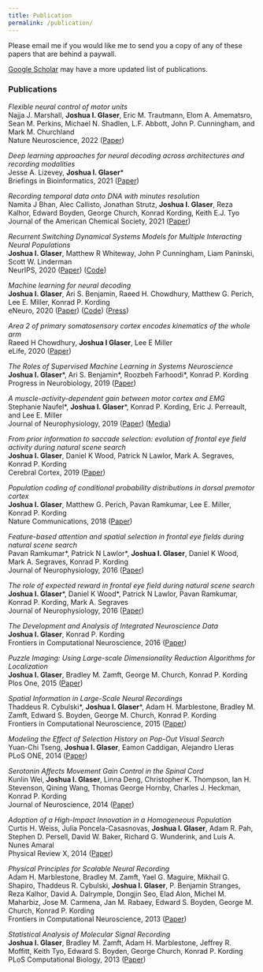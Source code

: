 ```yaml
---
title: Publication
permalink: /publication/
---
```


Please email me if you would like me to send you a copy of any of these papers that are behind a paywall.

[<i class="fa fa-google"></i> Google Scholar](https://scholar.google.com/citations?user=tbfWCDgAAAAJ&hl=en) may have a more updated list of publications.


### Publications

_Flexible neural control of motor units_<br>
Najja J. Marshall, **Joshua I. Glaser**, Eric M. Trautmann, Elom A. Amematsro, Sean M. Perkins, Michael N. Shadlen, L.F. Abbott, John P. Cunningham, and Mark M. Churchland <br>
Nature Neuroscience, 2022 ([Paper](https://www.nature.com/articles/s41593-022-01165-8.epdf?sharing_token=Ly8yMUU0tGaifqpTnFtlTdRgN0jAjWel9jnR3ZoTv0ONTthnv0HvlA-TB64umlqmJxWa3QDKHAcRGi63SLlqGX45bVm1atk2KZfoX_FCINQwN3HfU2dWKqjtuU0ntIk14XZQdQ4fDw_JIH3HPm-F16ie8SnC0zgKM7vVO5STjgo%3D))

_Deep learning approaches for neural decoding across architectures and recording modalities_<br>
Jesse A. Lizevey, **Joshua I. Glaser**\*<br>
Briefings in Bioinformatics, 2021 ([Paper](https://academic.oup.com/bib/advance-article/doi/10.1093/bib/bbaa355/6054827?guestAccessKey=be3afc4f-5123-4542-a138-602a7c8b3239))

_Recording temporal data onto DNA with minutes resolution_<br>
Namita J Bhan, Alec Callisto, Jonathan Strutz, **Joshua I. Glaser**, Reza Kalhor, Edward Boyden, George Church, Konrad Kording, Keith E.J. Tyo<br>
Journal of the American Chemical Society, 2021 ([Paper](https://pubs.acs.org/doi/pdf/10.1021/jacs.1c07331))

_Recurrent Switching Dynamical Systems Models for Multiple Interacting Neural Populations_<br>
**Joshua I. Glaser**, Matthew R Whiteway, John P Cunningham, Liam Paninski, Scott W. Linderman<br>
NeurIPS, 2020 ([Paper](https://www.biorxiv.org/content/10.1101/2020.10.21.349282v1.full.pdf)) ([Code](https://github.com/lindermanlab/ssm))

_Machine learning for neural decoding_<br>
**Joshua I. Glaser**, Ari S. Benjamin, Raeed H. Chowdhury, Matthew G. Perich, Lee E. Miller, Konrad P. Kording<br>
eNeuro, 2020 ([Paper](https://arxiv.org/pdf/1708.00909.pdf)) ([Code](https://github.com/KordingLab/Neural_Decoding)) ([Press](https://www.technologyreview.com/s/608604/how-machine-learning-is-helping-neuroscientists-crack-our-neural-code/))

_Area 2 of primary somatosensory cortex encodes kinematics of the whole arm_<br>
Raeed H Chowdhury, **Joshua I Glaser**, Lee E Miller<br>
eLife, 2020 ([Paper](https://elifesciences.org/articles/48198))

_The Roles of Supervised Machine Learning in Systems Neuroscience_<br>
**Joshua I. Glaser**\*, Ari S. Benjamin\*, Roozbeh Farhoodi\*, Konrad P. Kording<br>
Progress in Neurobiology, 2019 ([Paper](https://www.sciencedirect.com/science/article/pii/S0301008218300856))

_A muscle-activity-dependent gain between motor cortex and EMG_<br>
Stephanie Naufel*, **Joshua I. Glaser**\*, Konrad P. Kording, Eric J. Perreault, and Lee E. Miller<br>
Journal of Neurophysiology, 2019 ([Paper](https://www.physiology.org/doi/full/10.1152/jn.00329.2018)) ([Media](https://jneurophysiol.podbean.com/e/a-muscle-activity-dependent-gain-between-motor-cortex-and-emg/))

_From prior information to saccade selection: evolution of frontal eye field activity during natural scene search_<br>
**Joshua I. Glaser**, Daniel K Wood, Patrick N Lawlor, Mark A. Segraves, Konrad P. Kording<br>
Cerebral Cortex, 2019 ([Paper](https://academic.oup.com/cercor/advance-article/doi/10.1093/cercor/bhz216/5588869?guestAccessKey=8ec8f346-d3c1-4b30-8daf-597e7937047b))

_Population coding of conditional probability distributions in dorsal premotor cortex_<br>
**Joshua I. Glaser**, Matthew G. Perich, Pavan Ramkumar, Lee E. Miller, Konrad P. Kording<br>
Nature Communications, 2018 ([Paper](https://www.nature.com/articles/s41467-018-04062-6))

_Feature-based attention and spatial selection in frontal eye fields during natural scene search_<br>
Pavan Ramkumar\*, Patrick N Lawlor\*, **Joshua I. Glaser**, Daniel K Wood, Mark A. Segraves, Konrad P. Kording<br>
Journal of Neurophysiology, 2016 ([Paper](http://jn.physiology.org/content/116/3/1328))

_The role of expected reward in frontal eye field during natural scene search_<br>
**Joshua I. Glaser**\*, Daniel K Wood\*, Patrick N Lawlor, Pavan Ramkumar, Konrad P. Kording, Mark A. Segraves<br>
Journal of Neurophysiology, 2016 ([Paper](http://jn.physiology.org/content/116/2/645))

_The Development and Analysis of Integrated Neuroscience Data_<br>
**Joshua I. Glaser**, Konrad P. Kording<br>
Frontiers in Computational Neuroscience, 2016 ([Paper](http://journal.frontiersin.org/article/10.3389/fncom.2016.00011/full))

_Puzzle Imaging: Using Large-scale Dimensionality Reduction Algorithms for Localization_<br>
  **Joshua I. Glaser**, Bradley M. Zamft, George M. Church, Konrad P. Kording<br>
  Plos One, 2015 ([Paper](http://journals.plos.org/plosone/article?id=10.1371/journal.pone.0131593))

_Spatial Information in Large-Scale Neural Recordings_<br>
Thaddeus R. Cybulski\*, **Joshua I. Glaser**\*, Adam H. Marblestone, Bradley M. Zamft, Edward S. Boyden, George M. Church, Konrad P. Kording<br>
Frontiers in Computational Neuroscience, 2015 ([Paper](http://journal.frontiersin.org/article/10.3389/fncom.2014.00172/full))

_Modeling the Effect of Selection History on Pop-Out Visual Search_<br>
Yuan-Chi Tseng, **Joshua I. Glaser**, Eamon Caddigan, Alejandro Lleras<br>
PLoS ONE, 2014 ([Paper](http://www.plosone.org/article/info%3Adoi%2F10.1371%2Fjournal.pone.0089996))

_Serotonin Affects Movement Gain Control in the Spinal Cord_<br>
Kunlin Wei, **Joshua I. Glaser**, Linna Deng, Christopher K. Thompson, Ian H. Stevenson, Qining Wang, Thomas George Hornby, Charles J. Heckman, Konrad P. Kording<br>
Journal of Neuroscience, 2014 ([Paper](http://www.jneurosci.org/content/34/38/12690.short))

_Adoption of a High-Impact Innovation in a Homogeneous Population_<br>
Curtis H. Weiss, Julia Poncela-Casasnovas, **Joshua I. Glaser**, Adam R. Pah, Stephen D. Persell, David W. Baker, Richard G. Wunderink, and Luís A. Nunes Amaral<br>
Physical Review X, 2014 ([Paper](http://journals.aps.org/prx/abstract/10.1103/PhysRevX.4.041008))

_Physical Principles for Scalable Neural Recording_<br>
Adam H. Marblestone, Bradley M. Zamft, Yael G. Maguire, Mikhail G. Shapiro, Thaddeus R. Cybulski, **Joshua I. Glaser**, P. Benjamin Stranges, Reza Kalhor, David A. Dalrymple, Dongjin Seo, Elad Alon, Michel M. Maharbiz, Jose M. Carmena, Jan M. Rabaey, Edward S. Boyden, George M. Church, Konrad P. Kording<br>
Frontiers in Computational Neuroscience, 2013 ([Paper](http://journal.frontiersin.org/article/10.3389/fncom.2013.00137/abstract))

_Statistical Analysis of Molecular Signal Recording_<br>
**Joshua I. Glaser**, Bradley M. Zamft, Adam H. Marblestone, Jeffrey R. Moffitt, Keith Tyo, Edward S. Boyden, George Church, Konrad P. Kording<br>
PLoS Computational Biology, 2013 ([Paper](http://journals.plos.org/ploscompbiol/article?id=10.1371/journal.pcbi.1003145))<br>

<br />
<br />
<br />
<br />
<br />
<br />
<br />
<br />
<br />
<br />
